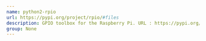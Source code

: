 ```yaml
---
name: python2-rpio
url: https://pypi.org/project/rpio/#files
description: GPIO toolbox for the Raspberry Pi. URL : https://pypi.org/project/rpio/#files Groups : None
group: None
---
```

